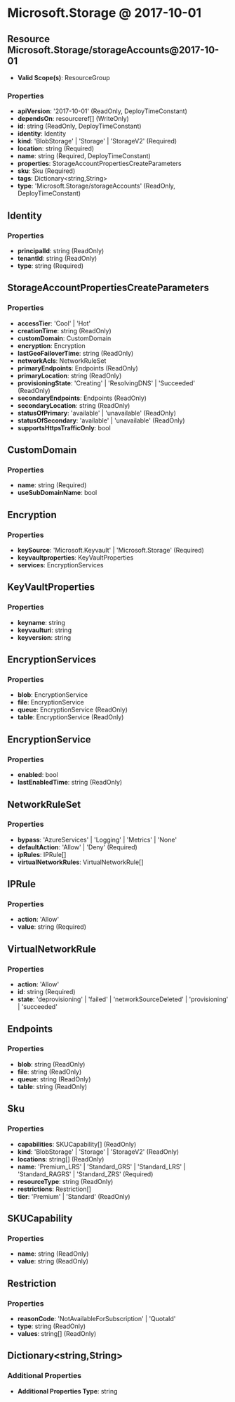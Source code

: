 # Microsoft.Storage @ 2017-10-01

## Resource Microsoft.Storage/storageAccounts@2017-10-01
* **Valid Scope(s)**: ResourceGroup
### Properties
* **apiVersion**: '2017-10-01' (ReadOnly, DeployTimeConstant)
* **dependsOn**: resourceref[] (WriteOnly)
* **id**: string (ReadOnly, DeployTimeConstant)
* **identity**: Identity
* **kind**: 'BlobStorage' | 'Storage' | 'StorageV2' (Required)
* **location**: string (Required)
* **name**: string (Required, DeployTimeConstant)
* **properties**: StorageAccountPropertiesCreateParameters
* **sku**: Sku (Required)
* **tags**: Dictionary<string,String>
* **type**: 'Microsoft.Storage/storageAccounts' (ReadOnly, DeployTimeConstant)

## Identity
### Properties
* **principalId**: string (ReadOnly)
* **tenantId**: string (ReadOnly)
* **type**: string (Required)

## StorageAccountPropertiesCreateParameters
### Properties
* **accessTier**: 'Cool' | 'Hot'
* **creationTime**: string (ReadOnly)
* **customDomain**: CustomDomain
* **encryption**: Encryption
* **lastGeoFailoverTime**: string (ReadOnly)
* **networkAcls**: NetworkRuleSet
* **primaryEndpoints**: Endpoints (ReadOnly)
* **primaryLocation**: string (ReadOnly)
* **provisioningState**: 'Creating' | 'ResolvingDNS' | 'Succeeded' (ReadOnly)
* **secondaryEndpoints**: Endpoints (ReadOnly)
* **secondaryLocation**: string (ReadOnly)
* **statusOfPrimary**: 'available' | 'unavailable' (ReadOnly)
* **statusOfSecondary**: 'available' | 'unavailable' (ReadOnly)
* **supportsHttpsTrafficOnly**: bool

## CustomDomain
### Properties
* **name**: string (Required)
* **useSubDomainName**: bool

## Encryption
### Properties
* **keySource**: 'Microsoft.Keyvault' | 'Microsoft.Storage' (Required)
* **keyvaultproperties**: KeyVaultProperties
* **services**: EncryptionServices

## KeyVaultProperties
### Properties
* **keyname**: string
* **keyvaulturi**: string
* **keyversion**: string

## EncryptionServices
### Properties
* **blob**: EncryptionService
* **file**: EncryptionService
* **queue**: EncryptionService (ReadOnly)
* **table**: EncryptionService (ReadOnly)

## EncryptionService
### Properties
* **enabled**: bool
* **lastEnabledTime**: string (ReadOnly)

## NetworkRuleSet
### Properties
* **bypass**: 'AzureServices' | 'Logging' | 'Metrics' | 'None'
* **defaultAction**: 'Allow' | 'Deny' (Required)
* **ipRules**: IPRule[]
* **virtualNetworkRules**: VirtualNetworkRule[]

## IPRule
### Properties
* **action**: 'Allow'
* **value**: string (Required)

## VirtualNetworkRule
### Properties
* **action**: 'Allow'
* **id**: string (Required)
* **state**: 'deprovisioning' | 'failed' | 'networkSourceDeleted' | 'provisioning' | 'succeeded'

## Endpoints
### Properties
* **blob**: string (ReadOnly)
* **file**: string (ReadOnly)
* **queue**: string (ReadOnly)
* **table**: string (ReadOnly)

## Sku
### Properties
* **capabilities**: SKUCapability[] (ReadOnly)
* **kind**: 'BlobStorage' | 'Storage' | 'StorageV2' (ReadOnly)
* **locations**: string[] (ReadOnly)
* **name**: 'Premium_LRS' | 'Standard_GRS' | 'Standard_LRS' | 'Standard_RAGRS' | 'Standard_ZRS' (Required)
* **resourceType**: string (ReadOnly)
* **restrictions**: Restriction[]
* **tier**: 'Premium' | 'Standard' (ReadOnly)

## SKUCapability
### Properties
* **name**: string (ReadOnly)
* **value**: string (ReadOnly)

## Restriction
### Properties
* **reasonCode**: 'NotAvailableForSubscription' | 'QuotaId'
* **type**: string (ReadOnly)
* **values**: string[] (ReadOnly)

## Dictionary<string,String>
### Additional Properties
* **Additional Properties Type**: string


